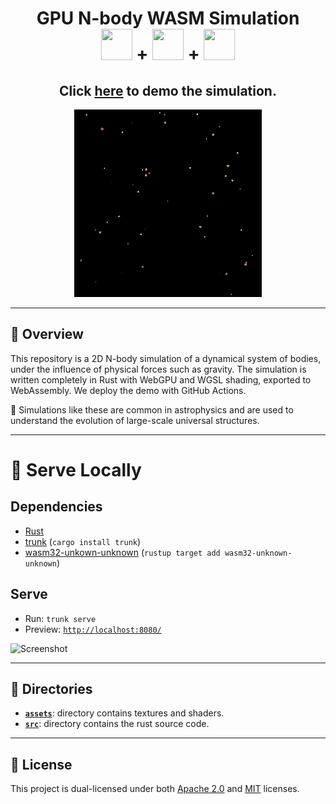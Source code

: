 <div align="center">

<h1>GPU N-body WASM Simulation
</br>
<a href="https://www.rust-lang.org/"><img src="https://simpleicons.org/icons/rust.svg" width="50px" height="50px"/></a>
+
<a href="https://www.rust-lang.org/what/wasm"><img src="https://simpleicons.org/icons/webassembly.svg" width="50px" height="50px"/></a>
+
<a href="https://wgpu.rs/"><img src="https://wgpu.rs/logo.min.svg" width="50px" height="50px"/></a>
</h1>

<h2>Click <a href="https://simbleau.github.io/nbody-wasm-sim">here</a> to demo the simulation.</h2>

<img src="demo.gif" width="300px" height="300px"/>

</div>

---

## 📖 Overview
This repository is a 2D N-body simulation of a dynamical system of bodies, under the influence of physical forces such as gravity. The simulation is written completely in Rust with WebGPU and WGSL shading, exported to WebAssembly. We deploy the demo with GitHub Actions.

🔸 Simulations like these are common in astrophysics and are used to understand the evolution of large-scale universal structures.

---

# 🚀 Serve Locally
## Dependencies
- [Rust](https://www.rust-lang.org/)
- [trunk](https://trunkrs.dev/) (`cargo install trunk`)
- [wasm32-unkown-unknown](https://yew.rs/docs/getting-started/introduction#install-webassembly-target) (`rustup target add wasm32-unknown-unknown`)
## Serve
- Run: `trunk serve`
- Preview: [`http://localhost:8080/`](http://localhost:8080/)

![Screenshot](https://user-images.githubusercontent.com/48108917/183275653-a2ee4f9c-a982-482e-8405-bd124d4bbcf5.png)

---

## 📁 Directories

- [__`assets`__](./assets/): directory contains textures and shaders.
- [__`src`__](./src/): directory contains the rust source code.

---

## 🔏 License
This project is dual-licensed under both [Apache 2.0](LICENSE-APACHE) and [MIT](LICENSE-MIT) licenses.